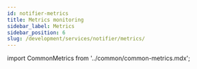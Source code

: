 ```yaml
---
id: notifier-metrics
title: Metrics monitoring
sidebar_label: Metrics
sidebar_position: 6
slug: /development/services/notifier/metrics/
---
```

import CommonMetrics from '../common/common-metrics.mdx';

<CommonMetrics />






